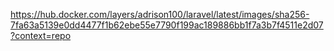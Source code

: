 https://hub.docker.com/layers/adrison100/laravel/latest/images/sha256-7fa63a5139e0dd4477f1b62ebe55e7790f199ac189886bb1f7a3b7f4511e2d07?context=repo
